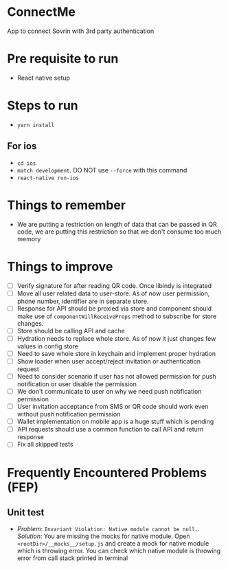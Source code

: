 # ConnectMe
App to connect Sovrin with 3rd party authentication


# Pre requisite to run

- React native setup

# Steps to run

- `yarn install`

## For ios
- `cd ios`
- `match development`. DO NOT use `--force` with this command
- `react-native run-ios`

# Things to remember
- We are putting a restriction on length of data that can be passed in QR code, we are putting this restriction so that we don't consume too much memory 

# Things to improve

- [ ] Verify signature for after reading QR code. Once libindy is integrated
- [ ] Move all user related data to user-store. As of now user permission, phone number, identifier are in separate store.
- [ ] Response for API should be proxied via store and component should make use of `componentWillReceiveProps` method to subscribe for store changes.
- [ ] Store should be calling API and cache
- [ ] Hydration needs to replace whole store. As of now it just changes few values in config store
- [ ] Need to save whole store in keychain and implement proper hydration
- [ ] Show loader when user accept/reject invitation or authentication request
- [ ] Need to consider scenario if user has not allowed permission for push notification or user disable the permission
- [ ] We don't communicate to user on why we need push notification permission
- [ ] User invitation acceptance from SMS or QR code should work even without push notification permission
- [ ] Wallet implementation on mobile app is a huge stuff which is pending
- [ ] API requests should use a common function to call API and return response
- [ ] Fix all skipped tests

# Frequently Encountered Problems (FEP)

## Unit test

- *Problem*: `Invariant Violation: Native module cannot be null.`. *Solution*: You are missing the mocks for native module. Open `<rootDir>/__mocks__/setup.js` and create a mock for native module which is throwing error. You can check which native module is throwing error from call stack printed in terminal
